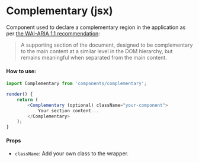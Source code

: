 Complementary (jsx)
==========

Component used to declare a complementary region in the application as per [the WAI-ARIA 1.1 recommendation](https://www.w3.org/TR/wai-aria/#complementary):

> A supporting section of the document, designed to be complementary to the main content at a similar level in the DOM hierarchy, but remains meaningful when separated from the main content.

#### How to use:

```js
import Complementary from 'components/complementary';

render() {
	return (
		<Complementary (optional) className="your-component">
			Your section content...
		</Complementary>
	);
}
```

#### Props

* `className`: Add your own class to the wrapper.
